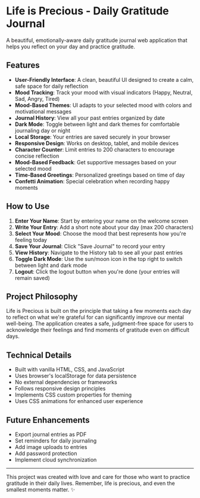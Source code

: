 # Life is Precious - Daily Gratitude Journal

A beautiful, emotionally-aware daily gratitude journal web application that helps you reflect on your day and practice gratitude.

## Features

- **User-Friendly Interface**: A clean, beautiful UI designed to create a calm, safe space for daily reflection
- **Mood Tracking**: Track your mood with visual indicators (Happy, Neutral, Sad, Angry, Tired)
- **Mood-Based Themes**: UI adapts to your selected mood with colors and motivational messages
- **Journal History**: View all your past entries organized by date
- **Dark Mode**: Toggle between light and dark themes for comfortable journaling day or night
- **Local Storage**: Your entries are saved securely in your browser
- **Responsive Design**: Works on desktop, tablet, and mobile devices
- **Character Counter**: Limit entries to 200 characters to encourage concise reflection
- **Mood-Based Feedback**: Get supportive messages based on your selected mood
- **Time-Based Greetings**: Personalized greetings based on time of day
- **Confetti Animation**: Special celebration when recording happy moments

## How to Use

1. **Enter Your Name**: Start by entering your name on the welcome screen
2. **Write Your Entry**: Add a short note about your day (max 200 characters)
3. **Select Your Mood**: Choose the mood that best represents how you're feeling today
4. **Save Your Journal**: Click "Save Journal" to record your entry
5. **View History**: Navigate to the History tab to see all your past entries
6. **Toggle Dark Mode**: Use the sun/moon icon in the top right to switch between light and dark mode
7. **Logout**: Click the logout button when you're done (your entries will remain saved)

## Project Philosophy

Life is Precious is built on the principle that taking a few moments each day to reflect on what we're grateful for can significantly improve our mental well-being. The application creates a safe, judgment-free space for users to acknowledge their feelings and find moments of gratitude even on difficult days.

## Technical Details

- Built with vanilla HTML, CSS, and JavaScript
- Uses browser's localStorage for data persistence
- No external dependencies or frameworks
- Follows responsive design principles
- Implements CSS custom properties for theming
- Uses CSS animations for enhanced user experience

## Future Enhancements

- Export journal entries as PDF
- Set reminders for daily journaling
- Add image uploads to entries
- Add password protection
- Implement cloud synchronization

---

This project was created with love and care for those who want to practice gratitude in their daily lives. Remember, life is precious, and even the smallest moments matter. ✨
